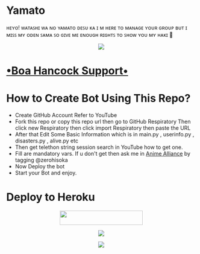 # Yamato
ʜᴇʏᴏ! ᴡᴀᴛᴀꜱʜɪ ᴡᴀ ɴᴏ ʏᴀᴍᴀᴛᴏ ᴅᴇꜱᴜ ᴋᴀ 
ɪ ᴍ ʜᴇʀᴇ ᴛᴏ ᴍᴀɴᴀɢᴇ ʏᴏᴜʀ ɢʀᴏᴜᴘ
ʙᴜᴛ ɪ ᴍɪꜱꜱ ᴍʏ ᴏᴅᴇɴ ꜱᴀᴍᴀ ꜱᴏ ɢɪᴠᴇ ᴍᴇ ᴇɴᴏᴜɢʜ ʀɪɢʜᴛꜱ ᴛᴏ ꜱʜᴏᴡ ʏᴏᴜ ᴍʏ ʜᴀᴋɪ
💖
<p align="center">
  <img src="https://telegra.ph/file/d5b1b51e1d25769965732.jpg">
</p>

# [•Boa Hancock Support•](https://t.me/ahjin_network)
# How to Create Bot Using This Repo?
* Create GitHub Account Refer to YouTube
* Fork this repo or copy this repo url then go to GitHub Respiratory Then click new Respiratory then click import Respiratory then paste the URL
* After that Edit Some Basic Information which is in main.py , userinfo.py , disasters.py , alive.py etc 
* Then get telethon string session search in YouTube how to get one.
* Fill are mandatory vars. If u don't get then ask me in [Anime Alliance](https://t.me/straydogs) by tagging @zerohisoka
* Now  Deploy the bot 
* Start your Bot and enjoy.
# Deploy to Heroku
<p align="center"><a href="https://heroku.com/deploy?template=https://github.com/MugiwaranoKizoku/Yamato"> <img src="https://img.shields.io/badge/Deploy%20To%20Heroku-black?style=for-the-badge&logo=heroku" width="220" height="38.45"/></a></p>





<p align="center">
  <img src="https://telegra.ph/file/eaa3c5ab68c2927038f16.jpg">
</p>





<p align="center">
  <img src="https://telegra.ph/file/88263492876f6c2d5b995.jpg">
</p>
 



